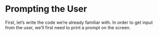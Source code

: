 # Prompting the User

First, let’s write the code we’re already familiar with. In order to get input from the user, we’ll first need to print a prompt on the screen.
